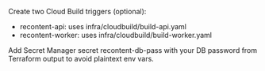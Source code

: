 Create two Cloud Build triggers (optional):

- recontent-api: uses infra/cloudbuild/build-api.yaml
- recontent-worker: uses infra/cloudbuild/build-worker.yaml

Add Secret Manager secret recontent-db-pass with your DB password from Terraform output to avoid plaintext env vars.
